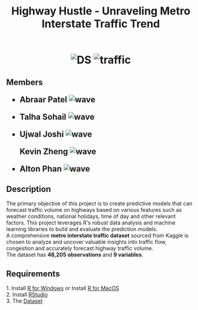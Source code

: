 <div id="header" align="center">
  <h1> Highway Hustle - Unraveling Metro
Interstate Traffic Trend
    <br><br>
    
![DS](https://github.com/a23patel/MATH4322_GroupProject/assets/87881362/6c98b16d-2a54-4690-9b0e-150d38c26024) ![traffic](https://github.com/a23patel/MATH4322_GroupProject/assets/87881362/0a6dd433-e0ae-4319-a2c1-bbca413292ac)
</h1>
</div>
<h2>Members
  <ul>
    <li>
    
 Abraar Patel ![wave](https://github.com/a23patel/MATH4322_GroupProject/assets/87881362/5ce44179-2db0-4230-a0fd-14136ddb997a)
 </li>
  <li>
    
Talha Sohail ![wave](https://github.com/a23patel/MATH4322_GroupProject/assets/87881362/5ce44179-2db0-4230-a0fd-14136ddb997a)
</li>
<li>

  
Ujwal Joshi ![wave](https://github.com/a23patel/MATH4322_GroupProject/assets/87881362/5ce44179-2db0-4230-a0fd-14136ddb997a)
</li>

Kevin Zheng ![wave](https://github.com/a23patel/MATH4322_GroupProject/assets/87881362/5ce44179-2db0-4230-a0fd-14136ddb997a)
</li>
<li> 
  
Alton Phan ![wave](https://github.com/a23patel/MATH4322_GroupProject/assets/87881362/5ce44179-2db0-4230-a0fd-14136ddb997a)
</li>
</ul>
</h2>
<h2> Description </h2>
The primary objective of this project is to create predictive models that can forecast traffic volume on highways based on various features such as weather conditions, national holidays, time of day and other relevant factors. This project leverages R's robust data analysis and machine learning libraries to build and evaluate the prediction models.<br>
A comprehensive <b>metro interstate traffic dataset</b> sourced from Kaggle is chosen to analyze and uncover valuable insights into traffic flow, congestion and accurately forecast highway traffic volume.<br>
The dataset has <b>48,205 observations</b> and <b>9 variables</b>.

<h2>Requirements</h2>
1. Install <a href="https://cran.r-project.org/bin/windows/base/">R for Windows</a> or Install <a href="https://cran.r-project.org/bin/macosx/">R for MacOS</a><br>
2. Install <a href="https://posit.co/download/rstudio-desktop/">RStudio</a><br>
3. The <a href="https://www.kaggle.com/datasets/anshtanwar/metro-interstate-traffic-volume">Dataset</a>


  
